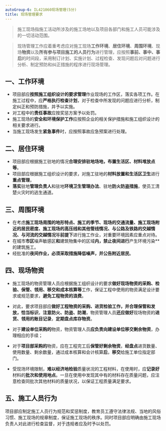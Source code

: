 ```yaml
---
autoGroup-6: IL421060现场管理(5分)
title: 现场管理要求
---
```


> 施工现场指施工活动所涉及的施工场地以及项目各部门和施工人员可能涉及的一切活动范围。

> 现场管理工作应着重考虑应对施工现场**工作环境**、**居住环境**、**周围环境**、现场**物资**以及**所有参与项目施工的人员行为**进行管理，应按照**事前、事中、事后**的时间段，采用制订计划、实施计划、过程检查、发现问题后对问题进行分析、制定预防和纠正措施的程序进行现场管理。

## 一、工作环境
- 项目部应**按照施工组织设计的要求管理**作业现场的工作区，落实各项工作。在施工过程中，应**严格执行检查计划**，对于检查中所发现的问题应进行分析，制定纠正和预防措施，并予以实施。
- 对工程中的**责任事故**应按奖惩方案予以处罚。
- 施工现场的**安全和环境保护工作**应按照企业的相关保护措施和施工组织设计的相关要求进行。
- 当施工现场发生**紧急事件**时，应按照事故应急预案进行处理。

## 二、居住环境
- 项目部应根据施工驻地的情况**合理安排驻地场地，布置生活区、材料堆放点等**。
- 项目部应根据施工组织设计的要求，对施工驻地的**材料放置和生活区卫生**进行**重点管理**，
- **落实**驻地**管理负责人**和驻地**环境卫生管理办法**、驻地**防火防盗措施**，使员工清楚火灾时的逃生通道。

## 三、周围环境
- 在考虑**施工现场周围的地形特点、施工的季节、现场的交通流量、施工现场附近的居民密度、施工现场的高压线和其他管线情况、与公路及铁路的交越情况、与河流的交越情况**等**前提下**进行施工作业，对重要环境因素应重点对待。
- 在城市**市区**噪声敏感区**和**建筑物集中的区域**内，**禁止夜间**进行**产生环境污染**的建筑施工。
- 经批准的**夜间作业，必须采取措施降低噪声，并公告附近居民**。

## 四、现场物资
- 施工现场的物资管理人员应根据施工组织设计的要求**做好现场物资的采购、检验、保管、领用、移交和成本核算等**工作，保证工程中使用的物资满足设计要求或规范要求，**避免工程物资的浪费**。
- 对此，要求项目部应**做好工程物资的采购、进货检验工作，并合理保管和发放，恰当标识**，**注意防火、防盗、防潮**，物资管理人员**还应做好**现场物资的**进货、领用的账目记录**，**定期盘点库存物资**。
- 对于**建设单位采购的**物资，物资管理人员**应负责向建设单位移交剩余物资**，办理相应的手续；
- 对于**项目部采购的**物资，应在工程完工后**保管好剩余物资**，**经盘点**进货数量、使用数量、剩余数量，通过成本核算和会计核算**后**，**移交**给施工单位指定部门。 

- 受现场环境限制，**难以经济地检验**质量状况的工程材料，在使用时，应**记录好**材料的**批次和使用地点**。一旦在使用中发现其中有的材料存在质量问题，应注意检查同批次其他材料的质量状况，以保证工程质量满足要求。

## 五、施工人员行为
项目部应制定施工人员行为规范和奖惩制度，教育员工遵守法律法规、当地的风俗习惯、施工现场的规章制度，保证施工现场的秩序。同时项目部应明确由施工现场负责人对此进行检查监督，对于违规者应及时予以处罚。